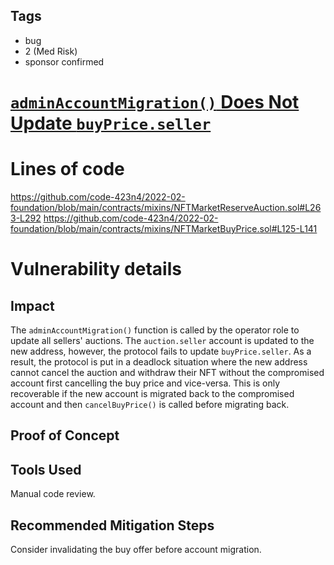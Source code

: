 ## Tags

- bug
- 2 (Med Risk)
- sponsor confirmed

# [`adminAccountMigration()` Does Not Update `buyPrice.seller`](https://github.com/code-423n4/2022-02-foundation-findings/issues/87) 

# Lines of code

https://github.com/code-423n4/2022-02-foundation/blob/main/contracts/mixins/NFTMarketReserveAuction.sol#L263-L292
https://github.com/code-423n4/2022-02-foundation/blob/main/contracts/mixins/NFTMarketBuyPrice.sol#L125-L141


# Vulnerability details

## Impact

The `adminAccountMigration()` function is called by the operator role to update all sellers' auctions. The `auction.seller` account is updated to the new address, however, the protocol fails to update `buyPrice.seller`. As a result, the protocol is put in a deadlock situation where the new address cannot cancel the auction and withdraw their NFT without the compromised account first cancelling the buy price and vice-versa. This is only recoverable if the new account is migrated back to the compromised account and then `cancelBuyPrice()` is called before migrating back.

## Proof of Concept

## Tools Used

Manual code review.

## Recommended Mitigation Steps

Consider invalidating the buy offer before account migration.

